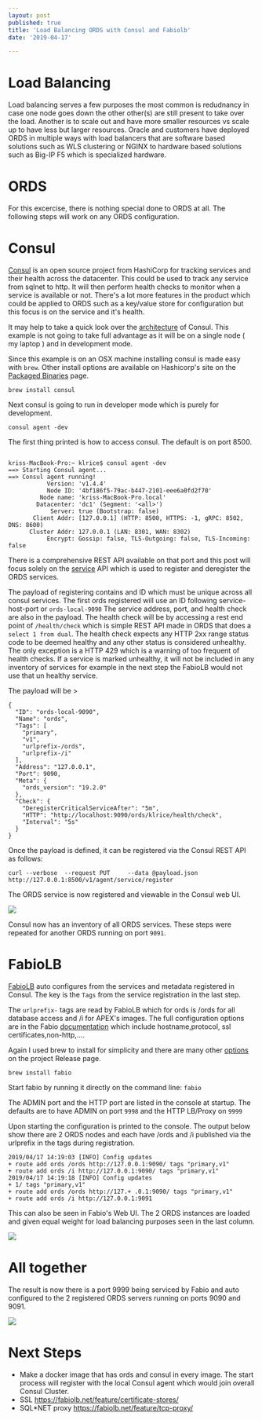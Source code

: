 ```yaml
---
layout: post
published: true
title: 'Load Balancing ORDS with Consul and Fabiolb'
date: '2019-04-17'

---
```

# Load Balancing 

Load balancing serves a few purposes the most common is redudnancy in case one node goes down the other other(s) are still present to take over the load. Another is to scale out and have more smaller resources vs scale up to have less but larger resources.  Oracle and customers have deployed ORDS in multiple ways with load balancers that are software based solutions such as WLS clustering or NGINX to hardware based solutions such as Big-IP F5 which is specialized hardware. 


# ORDS

For this excercise, there is nothing special done to ORDS at all. The following steps will work on any ORDS  configuration.

# Consul

[Consul](https://www.hashicorp.com/products/consul) is an open source project from HashiCorp for tracking services and their health across the datacenter.  This could be used to track any service from sqlnet to http.  It will then perform health checks to monitor when a service is available or not. There's a lot more features in the product which could be applied to ORDS such as a key/value store for configuration but this focus is on the service and it's health.

It may help to take a quick look over the [architecture](https://www.consul.io/docs/internals/architecture.html) of Consul. This example is not going to take full advantage as it will be on a single node ( my laptop ) and in development mode. 

Since this example is on an OSX machine installing consul is made easy with `brew`. Other install options are available on Hashicorp's site on the [Packaged Binaries](https://www.consul.io/downloads.html) page.

`brew install consul`

Next consul is going to run in developer mode which is purely for development. 

`consul agent -dev`


The first thing printed is how to access consul. The default is on port 8500.

```

kriss-MacBook-Pro:~ klrice$ consul agent -dev
==> Starting Consul agent...
==> Consul agent running!
           Version: 'v1.4.4'
           Node ID: '4bf186f5-79ac-b447-2101-eee6a0fd2f70'
         Node name: 'kriss-MacBook-Pro.local'
        Datacenter: 'dc1' (Segment: '<all>')
            Server: true (Bootstrap: false)
       Client Addr: [127.0.0.1] (HTTP: 8500, HTTPS: -1, gRPC: 8502, DNS: 8600)
      Cluster Addr: 127.0.0.1 (LAN: 8301, WAN: 8302)
           Encrypt: Gossip: false, TLS-Outgoing: false, TLS-Incoming: false

```

There is a comprehensive REST API available on that port and this post will focus solely on the [service](https://www.consul.io/api/agent/service.html) API which is used to register and deregister the ORDS services. 

The payload of registering contains and ID which must be unique across all consul services. The first ords registered will use an ID following service-host-port or `ords-local-9090`  The service address, port, and health check are also in the payload.  The health check will be by accessing a rest end point of `/health/check` which is simple REST API made in ORDS that does a `select 1 from dual`.  The health check expects any HTTP 2xx range status code to be deemed healthy and any other status is considered unhealthy.  The only exception is a HTTP 429 which is a warning of too frequent of health checks.  If a service is marked unhealthy, it will not be included in any inventory of services for example in the next step the FabioLB would not use that un healthy service.


The payload will be >
```
{
  "ID": "ords-local-9090",
  "Name": "ords",
  "Tags": [
    "primary",
    "v1",
    "urlprefix-/ords",
    "urlprefix-/i"
  ],
  "Address": "127.0.0.1",
  "Port": 9090,
  "Meta": {
    "ords_version": "19.2.0"
  },
  "Check": {
    "DeregisterCriticalServiceAfter": "5m",
    "HTTP": "http://localhost:9090/ords/klrice/health/check",
    "Interval": "5s"
  }
}
```

Once the payload is defined, it can be registered via the Consul REST API as follows:

`curl --verbose  --request PUT     --data @payload.json     http://127.0.0.1:8500/v1/agent/service/register`

The ORDS service is now registered and viewable in the Consul web UI.

![](/img/ords_consul.png)

Consul now has an inventory of all ORDS services.  These steps were repeated for another ORDS running on port `9091`.

# FabioLB

[FabioLB](https://github.com/fabiolb/fabio) auto configures from the services and metadata registered in Consul.  The key is the `Tags` from the service registration in the last step.  

The `urlprefix-` tags are read by FabioLB which for ords is /ords for all database access and /i for APEX's images. The full configuration options are in the Fabio [documentation](https://fabiolb.net/quickstart/) which include hostname,protocol, ssl certificates,non-http,....

Again I used brew to install for simplicity and there are many other [options](https://github.com/fabiolb/fabio/releases) on the project Release page.


`brew install fabio`


Start fabio by running it directly on the command line:
`fabio`

The ADMIN port and the HTTP port are listed in the console at startup.  The defaults are to have ADMIN on port `9998` and the HTTP LB/Proxy on `9999`



Upon starting the configuration is printed to the console. The output below show there are 2 ORDS nodes and each have /ords and /i published via the urlprefix in the tags during registration.

```
2019/04/17 14:19:03 [INFO] Config updates
+ route add ords /ords http://127.0.0.1:9090/ tags "primary,v1"
+ route add ords /i http://127.0.0.1:9090/ tags "primary,v1"
2019/04/17 14:19:18 [INFO] Config updates
+ 1/ tags "primary,v1"
+ route add ords /ords http://127.+ .0.1:9090/ tags "primary,v1"
+ route add ords /i http://127.0.0.1:9091

```

This can also be seen in Fabio's Web UI. The 2 ORDS instances are loaded and given equal weight for load balancing purposes seen in the last column. 

![](/img/ords_fabio.png)

# All together

The result is now there is a port 9999 being serviced by Fabio and auto configured to the 2 registered ORDS servers running on ports 9090 and 9091. 

![](/img/ords_consul_fabio.png)


# Next Steps

- Make a docker image that has ords and consul in every image. The start process will register with the local Consul agent which would join overall Consul Cluster.
- SSL  https://fabiolb.net/feature/certificate-stores/
- SQL*NET proxy  https://fabiolb.net/feature/tcp-proxy/ 

